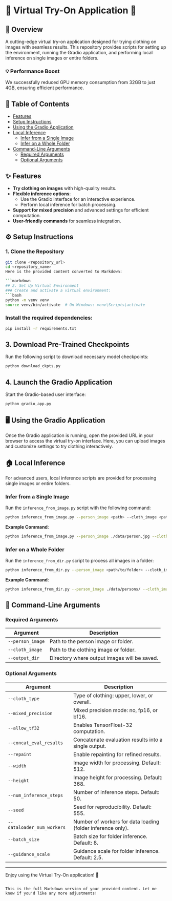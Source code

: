 # 👗 **Virtual Try-On Application** 👚

## 📌 **Overview**
A cutting-edge virtual try-on application designed for trying clothing on images with seamless results. This repository provides scripts for setting up the environment, running the Gradio application, and performing local inference on single images or entire folders.

### 💡 **Performance Boost**
We successfully reduced GPU memory consumption from 32GB to just 4GB, ensuring efficient performance.

## 📑 **Table of Contents**
- [Features](#features)
- [Setup Instructions](#setup-instructions)
- [Using the Gradio Application](#using-the-gradio-application)
- [Local Inference](#local-inference)
  - [Infer from a Single Image](#infer-from-a-single-image)
  - [Infer on a Whole Folder](#infer-on-a-whole-folder)
- [Command-Line Arguments](#command-line-arguments)
  - [Required Arguments](#required-arguments)
  - [Optional Arguments](#optional-arguments)

## ✨ **Features**
- **Try clothing on images** with high-quality results.
- **Flexible inference options**:
  - Use the Gradio interface for an interactive experience.
  - Perform local inference for batch processing.
- **Support for mixed precision** and advanced settings for efficient computation.
- **User-friendly commands** for seamless integration.

## ⚙️ **Setup Instructions**

### 1. **Clone the Repository**
```bash
git clone <repository_url>
cd <repository_name>
Here is the provided content converted to Markdown:

```markdown
## 2. Set Up Virtual Environment
### Create and activate a virtual environment:
```bash
python -m venv venv
source venv/bin/activate  # On Windows: venv\Scripts\activate
```

### Install the required dependencies:
```bash
pip install -r requirements.txt
```

## 3. Download Pre-Trained Checkpoints
Run the following script to download necessary model checkpoints:
```bash
python download_ckpts.py
```

## 4. Launch the Gradio Application
Start the Gradio-based user interface:
```bash
python gradio_app.py
```

## 🖥 **Using the Gradio Application**
Once the Gradio application is running, open the provided URL in your browser to access the virtual try-on interface. Here, you can upload images and customize settings to try clothing interactively.

## 🏠 **Local Inference**
For advanced users, local inference scripts are provided for processing single images or entire folders.

### **Infer from a Single Image**
Run the `inference_from_image.py` script with the following command:
```bash
python inference_from_image.py --person_image <path> --cloth_image <path> --output_dir <path> --cloth_type [upper | lower | overall] --mixed_precision [no | fp16 | bf16] --allow_tf32 --concat_eval_results --repaint --width <512> --height <368> --num_inference_steps <50> --seed <555>
```

**Example Command**:
```bash
python inference_from_image.py --person_image ./data/person.jpg --cloth_image ./data/cloth.jpg --output_dir ./output --cloth_type upper --mixed_precision fp16 --allow_tf32 --width 512 --height 368
```

### **Infer on a Whole Folder**
Run the `inference_from_dir.py` script to process all images in a folder:
```bash
python inference_from_dir.py --person_image <path/to/folder> --cloth_image <path/to/folder> --output_dir <path> --cloth_type [upper | lower | overall] --dataloader_num_workers <num_of_cores> --batch_size <8> --guidance_scale <2.5> --mixed_precision [no | fp16 | bf16] --allow_tf32 --concat_eval_results --repaint --width <512> --height <368> --num_inference_steps <50> --seed <555>
```

**Example Command**:
```bash
python inference_from_dir.py --person_image ./data/persons/ --cloth_image ./data/cloths/ --output_dir ./output --cloth_type overall --dataloader_num_workers 4 --batch_size 8 --guidance_scale 2.5 --mixed_precision fp16 --allow_tf32 --width 512 --height 368
```

## 📝 **Command-Line Arguments**

### **Required Arguments**
| Argument           | Description                           |
|--------------------|---------------------------------------|
| `--person_image`   | Path to the person image or folder.   |
| `--cloth_image`    | Path to the clothing image or folder. |
| `--output_dir`     | Directory where output images will be saved. |

### **Optional Arguments**
| Argument                 | Description                                                   |
|--------------------------|---------------------------------------------------------------|
| `--cloth_type`            | Type of clothing: upper, lower, or overall.                   |
| `--mixed_precision`       | Mixed precision mode: no, fp16, or bf16.                      |
| `--allow_tf32`            | Enables TensorFloat-32 computation.                           |
| `--concat_eval_results`   | Concatenate evaluation results into a single output.          |
| `--repaint`               | Enable repainting for refined results.                        |
| `--width`                 | Image width for processing. Default: 512.                     |
| `--height`                | Image height for processing. Default: 368.                    |
| `--num_inference_steps`  | Number of inference steps. Default: 50.                        |
| `--seed`                  | Seed for reproducibility. Default: 555.                        |
| `--dataloader_num_workers`| Number of workers for data loading (folder inference only).   |
| `--batch_size`            | Batch size for folder inference. Default: 8.                   |
| `--guidance_scale`        | Guidance scale for folder inference. Default: 2.5.             |

---

Enjoy using the Virtual Try-On application! 🎉
```

This is the full Markdown version of your provided content. Let me know if you'd like any more adjustments!
